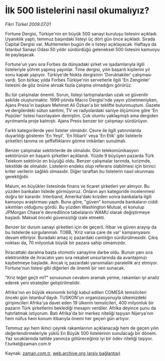 # İlk 500 listelerini nasıl okumalıyız?

*Fikri Türkel 2009.07.01*

<tr><td class="metin" colspan="2" style="padding-top: 20px; padding-left: 5px; padding-right: 10px;">Fortune Dergisi, Türkiye'nin en büyük 500 sanayi kuruluşu listesini açıkladı. Uyanıklık yaptı, temmuz başındaki listeyi üç dört gün önce açıkladı. Sırada Capital Dergisi var. Muhtemelen bugün de o listeyi açıklayacak. Haftaya da İstanbul Sanayi Odası 50 yıldır sürdürdüğü geleneksel 500 listesini kamuoyu ile paylaşacak.</td></tr><tr><td class="metin" colspan="2" style="padding-top: 20px; padding-left: 5px; padding-right: 10px;"><p> Fortune'un yanı sıra Forbes da dünyadaki şirket ve işadamlarıyla ilgili listeleriyle şöhret yapmış yayınlar. Time dergisi, yılın başarılı kişilerini yıl sonu kapak yapıyor. Türkiye'de Nokta dergisinin 'Doruktakiler' çalışması vardı. Son birkaç yılda Forbes Türkiye'nin servetlerle ilgili 'En Zenginler' listesini de göz önüne alırsak fazla çalışma olmadığını görürüz.
<p>Bu tür çalışmalar önemli. Sorun, listeyi tartışmalardan uzak ve güvenilir şekilde oluşturmaktır. 1999 yılında Macro Dergisi'nde yayın yönetmeniyken, Ajans Press'in başkanı Mehmet Ali Özkan'a bir teklifte bulunmuştum. Gazete ve dergilerdeki sütun santimi, TV ve radyolardaki saniye ölçümüne göre 'En Popüler' listesi hazırlayalım demiştim. Çok olumlu yaklaşmıştı ama dergiden ayrılmamla proje kalmıştı. Ajans Press benzer bir çalışmayı sürdürüyor.
<p>Farklı kategorilerde yeni listeler olmalıdır. Çevre ile ilgili yatırımlarda duyarlılığı gösteren 'En Yeşil', 'En İtibarlı' veya 'En Etik' gibi listelerle şirketleri tanıma ve şeffaflıklarını görme imkânları sunulmalı.
<p>Benzer çalışmalar sektörlerde de olmalıdır. Dün telekomünikasyon sektörünün en başarılı şirketleri açıklandı. Yüzde 9 büyüyen pazarda Türk Telekom sektörün en büyüğü oldu. Benzer çalışmalar tarımda, turizmde, tekstilde de olmalıdır. Listelerin endeks olup referans olabilmesi için birinci kriter verilerin sağlıklı olmasıdır. Diğer taraftan bu listelerin nasıl okunması gerektiğidir.
<p>Malum, en büyükler listesinde finans ve ticaret şirketleri yer almıyor. Bu yüzden bankaları listede görmüyoruz. Onların ayrı kategoride incelenmesi doğru bir karardır. Interband, Amerika'daki krizden sonra bankalarla ilgili kamuoyu araştırması yaptı. Buna göre, "güven" konusunda bankaların ciddi sıkıntıları olduğunu gördü. Bu yüzden Washington Mutual, el konulup JPMorgan Chase'e devredilince tabelalarını WAMU olarak değiştirmeye başladı. Maksat önceki güvensizliği izale etmekti.
<p>Benzer bir durum sanayi şirketleri için de geçerli. İtibar ve güven arayışı da bu listelerde sorgulanmalı. TOBB, 'Kriz varsa çare de var' kampanyasını devam ettiriyor. Buradaki amaç iç pazardaki canlılığın sürdürülmesidir. Çıkış noktası da, 70 milyonluk büyük bir pazara sahip olmamızdır.
<p>İhracattaki daralma başta otomotiv sanayiine darbe oldu. Bunun yanı sıra elektronikte de ihracatın yanı sıra rekabet unsurlarında da avantajımızı kaybetmeye başladık. Ancak iç pazardaki yansımaları paralellik arz etmiyor. Fortune'nun listesi gibi diğerleri de önemli bir veri sunacak.
<p>"Kriz teğet geçti mi?" sorusunun cevabını aramak yerine, rakamları iyi analiz ederek yeni stratejiler geliştirilmelidir.
<p>Afrika'nın en büyük ekonomik birliği kabul edilen COMESA temsilcileri önceki gün İstanbul'daydı. TUSKON'un organizasyonuyla ülkemizdeki girişimcileri Afrika'ya davet eden 19 ülkenin temsilcileri, 400 milyonluk bir pazarın Türk şirketlerini beklediği mesajını verdiler. Afrika deyince şunu da hatırlatmak istiyorum. Batı Afrika'da bir merkez niteliği taşıyan Nijerya'nın hem nüfus hem konum itibarıyla önemi her geçen gün artıyor.
<p>Temmuz ayı hem ikinci çeyrek rakamlarının açıklanacağı hem de geçen yılın değerlendirmeleriyle yüklü En Büyük 500 listelerinin sunulacağı bir dönem. Yaz sıcaklarında tatilde yanınıza götüreceğiniz iyi bir ödev niteliği taşıyor. f.turkel@zaman.com.tr<br/></p></p></p></p></p></p></p></p></p></p></td></tr>

Kaynak: [zaman.com.tr](http://zaman.com.tr/yazar.do?yazino=864782), [web.archive.org (arşiv bağlantısı)](http://web.archive.org/web/20090904145715/http://www.zaman.com.tr:80/yazar.do?yazino=864782)
